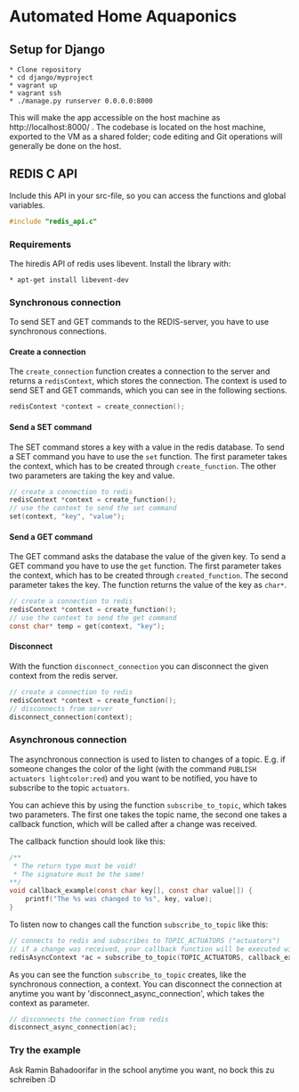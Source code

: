 # Automated Home Aquaponics

## Setup for Django
    * Clone repository
    * cd django/myproject
    * vagrant up
    * vagrant ssh
    * ./manage.py runserver 0.0.0.0:8000

This will make the app accessible on the host machine as http://localhost:8000/ . The codebase is located on the host
machine, exported to the VM as a shared folder; code editing and Git operations will generally be done on the host.


## REDIS C API
Include this API in your src-file, so you can access the functions and global variables.

```c
#include "redis_api.c"
```

### Requirements
The hiredis API of redis uses libevent. Install the library with:

    * apt-get install libevent-dev

### Synchronous connection
To send SET and GET commands to the REDIS-server, you have to use synchronous connections.

#### Create a connection
The `create_connection` function creates a connection to the server and returns a `redisContext`, which stores the connection. The context is used to send SET and GET commands, which you can see in the following sections.

```c
redisContext *context = create_connection();
```

#### Send a SET command
The SET command stores a key with a value in the redis database.
To send a SET command you have to use the `set` function. The first parameter takes the context, which has to be created through `create_function`. The other two parameters are taking the key and value.

```c
// create a connection to redis
redisContext *context = create_function();
// use the context to send the set command
set(context, "key", "value");
```

#### Send a GET command
The GET command asks the database the value of the given key.
To send a GET command you have to use the `get` function.
The first parameter takes the context, which has to be created through `created_function`. The second parameter takes the key.
The function returns the value of the key as `char*`.

```c
// create a connection to redis
redisContext *context = create_function();
// use the context to send the get command
const char* temp = get(context, "key");
```

#### Disconnect
With the function `disconnect_connection` you can disconnect the given context from the redis server.

```c
// create a connection to redis
redisContext *context = create_function();
// disconnects from server
disconnect_connection(context);
```

### Asynchronous connection
The asynchronous connection is used to listen to changes of a topic.
E.g. if someone changes the color of the light (with the command `PUBLISH actuators lightcolor:red`) and you want to be notified, you have to subscribe to the topic `actuators`.

You can achieve this by using the function `subscribe_to_topic`, which takes two parameters. The first one takes the topic name, the second one takes a callback function, which will be called after a change was received.

The callback function should look like this:
```c
/**
 * The return type must be void!
 * The signature must be the same!
**/
void callback_example(const char key[], const char value[]) {
    printf("The %s was changed to %s", key, value);
}
```

To listen now to changes call the function `subscribe_to_topic` like this:
```c
// connects to redis and subscribes to TOPIC_ACTUATORS ("actuators")
// if a change was received, your callback function will be executed with the received parameters (key and value)
redisAsyncContext *ac = subscribe_to_topic(TOPIC_ACTUATORS, callback_example);
```
As you can see the function `subscribe_to_topic` creates, like the synchronous connection, a context. You can disconnect the connection at anytime you want by 'disconnect_async_connection', which takes the context as parameter.

```c
// disconnects the connection from redis
disconnect_async_connection(ac);
```

### Try the example
Ask Ramin Bahadoorifar in the school anytime you want, no bock this zu schreiben :D
